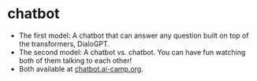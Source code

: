 # chatbot
 
- The first model: A chatbot that can answer any question built on top of the transformers, DialoGPT. 
- The second model: A chatbot vs. chatbot. You can have fun watching both of them talking to each other!
- Both available at [chatbot.ai-camp.org](chatbot.ai-camp.org).
